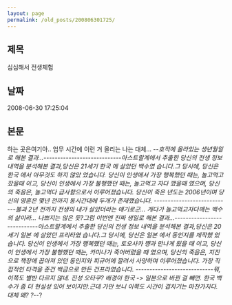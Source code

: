 ```yaml
---
layout: page
permalink: /old_posts/200806301725/
---
```


## 제목
심심해서 전생체험

## 날짜
2008-06-30 17:25:04

## 본문
하는 곳은여기아.. 업무 시간에 이런 거 올리는 나는 대체... -_-호적에 올라있는 생년월일로 해본 결과...----------------------------아스트랄계에서 추출한 당신의 전생 정보 내역을 분석해본 결과,당신은 21세기 한국 에 살았던 백수였 습니다.그 당시에, 당신은 한국 에서 아무것도 하지 않았 었습니다. 당신이 인생에서 가장 행복했던 때는, 놀고먹고 잤을때 이고, 당신이 인생에서 가장 불행했던 때는, 놀고먹고 자다 깼을때 였으며, 당신의 죽음은, 놀고먹다 급사함으로서 이루어졌습니다. 당신이 죽은 년도는 2006년이며 당신의 영혼은 몇년 전까지 동시간대에 두개가 존재했습니다. ----------------------------불과 2년 전까지 전생의 내가 살았더라는 얘기로군... 게다가 놀고먹고자다깨는 백수의 삶이라... 나쁘지는 않은 듯?그럼 이번엔 진짜 생일로 해본 결과...----------------------------아스트랄계에서 추출한 당신의 전생 정보 내역을 분석해본 결과,당신은 20세기 일본 에 살았던 프리타였 습니다.그 당시에, 당신은 일본 에서 동인지를 제작했 었습니다. 당신이 인생에서 가장 행복했던 때는, 토오사카 쨩과 만나게 됬을 때 이고, 당신이 인생에서 가장 불행했던 때는, 카미나가 죽어버렸을 때 였으며, 당신의 죽음은, 지진으로 책장에 꼽아져 있던 동인지와 피규어에 깔려서 사망하며 이루어졌습니다. 가장 직접적인 타격을 준건 백금으로 만든 건프라였습니다. ----------------------------뭐, 이쪽도 별반 다르지 않네. 진성 오타쿠? 배경이 한국 -> 일본으로 바뀐 걸 빼면. 한국 백수가 좀 더 현실성 있어 보이지만.근데 가만 보니 이쪽도 시간이 겹치기는 마찬가지다. 대체 왜? ?-_-?